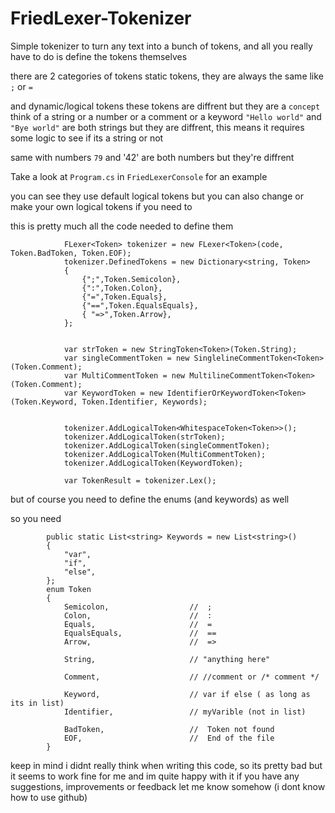 # FriedLexer-Tokenizer
Simple tokenizer to turn any text into a bunch of tokens, and all you really have to do is define the tokens themselves

there are 2 categories of tokens
static tokens, they are always the same like `;` or `=`

and dynamic/logical tokens these tokens are diffrent but they are a `concept`
think of a string or a number or a comment or a keyword
`"Hello world"` and `"Bye world"`
are both strings but they are diffrent, this means it requires some logic to see if its a string or not

same with numbers
`79` and '42' are both numbers but they're diffrent

Take a look at `Program.cs` in `FriedLexerConsole` for an example

you can see they use default logical tokens but you can also change or make your own logical tokens if you need to

this is pretty much all the code needed to define them
```
            FLexer<Token> tokenizer = new FLexer<Token>(code, Token.BadToken, Token.EOF);
            tokenizer.DefinedTokens = new Dictionary<string, Token>
            {
                {";",Token.Semicolon},
                {":",Token.Colon},
                {"=",Token.Equals},
                {"==",Token.EqualsEquals},
                { "=>",Token.Arrow},
            };


            var strToken = new StringToken<Token>(Token.String);
            var singleCommentToken = new SinglelineCommentToken<Token>(Token.Comment);
            var MultiCommentToken = new MultilineCommentToken<Token>(Token.Comment);
            var KeywordToken = new IdentifierOrKeywordToken<Token>(Token.Keyword, Token.Identifier, Keywords);


            tokenizer.AddLogicalToken<WhitespaceToken<Token>>();
            tokenizer.AddLogicalToken(strToken);
            tokenizer.AddLogicalToken(singleCommentToken);
            tokenizer.AddLogicalToken(MultiCommentToken);
            tokenizer.AddLogicalToken(KeywordToken);

            var TokenResult = tokenizer.Lex();
```

but of course you need to define the enums (and keywords) as well

so you need

```
        public static List<string> Keywords = new List<string>()
        {
            "var",
            "if",
            "else",
        };
        enum Token
        {
            Semicolon,                  //  ;
            Colon,                      //  :
            Equals,                     //  =
            EqualsEquals,               //  ==
            Arrow,                      //  =>

            String,                     // "anything here"

            Comment,                    // //comment or /* comment */

            Keyword,                    // var if else ( as long as its in list)
            Identifier,                 // myVarible (not in list)

            BadToken,                   //  Token not found
            EOF,                        //  End of the file
        }

```


keep in mind i didnt really think when writing this code, so its pretty bad but it seems to work fine for me and im quite happy with it
if you have any suggestions, improvements or feedback
let me know somehow (i dont know how to use github)
